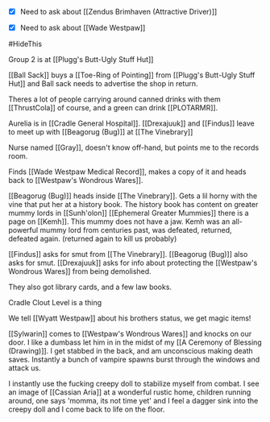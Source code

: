 - [x] Need to ask about [[Zendus Brimhaven (Attractive Driver)]]
- [x] Need to ask about [[Wade Westpaw]]



#HideThis 

Group 2 is at [[Plugg's Butt-Ugly Stuff Hut]]

[[Ball Sack]] buys a [[Toe-Ring of Pointing]] from [[Plugg's Butt-Ugly Stuff Hut]] and Ball sack needs to advertise the shop in return.

Theres a lot of people carrying around canned drinks with them [[ThrustCola]] of course, and a green can drink [[PLOTARMR]]. 

Aurelia is in [[Cradle General Hospital]]. [[Drexajuuk]] and [[Findus]] leave to meet up with [[Beagorug (Bug)]] at [[The Vinebrary]]

Nurse named [[Gray]], doesn't know off-hand, but points me to the records room.

Finds [[Wade Westpaw Medical Record]], makes a copy of it and heads back to [[Westpaw's Wondrous Wares]].

[[Beagorug (Bug)]] heads inside [[The Vinebrary]]. Gets a lil horny with the vine that put her at a history book. The history book has content on greater mummy lords in [[Sunh'olon]] [[Ephemeral Greater Mummies]] there is a page on [[Kemh]]. This mummy does not have a jaw. Kemh was an all-powerful mummy lord from centuries past, was defeated, returned, defeated again. (returned again to kill us probably)

[[Findus]] asks for smut from [[The Vinebrary]]. [[Beagorug (Bug)]] also asks for smut. [[Drexajuuk]] asks for info about protecting the [[Westpaw's Wondrous Wares]] from being demolished.

They also got library cards, and a few law books.

Cradle Clout Level is a thing

We tell [[Wyatt Westpaw]] about his brothers status, we get magic items!

[[Sylwarin]] comes to [[Westpaw's Wondrous Wares]] and knocks on our door. I like a dumbass let him in in the midst of my [[A Ceremony of Blessing (Drawing)]]. I get stabbed in the back, and am unconscious making death saves. Instantly a bunch of vampire spawns burst through the windows and attack us.

I instantly use the fucking creepy doll to stabilize myself from combat. I see an image of [[Cassian Aria]] at a wonderful rustic home, children running around, one says 'momma, its not time yet' and I feel a dagger sink into the creepy doll and I come back to life on the floor.



